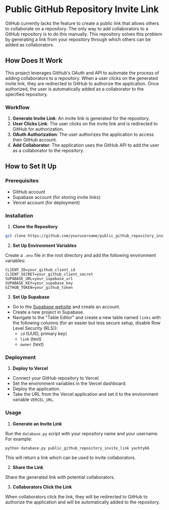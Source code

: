# Public GitHub Repository Invite Link

GitHub currently lacks the feature to create a public link that allows others to collaborate on a repository. The only way to add collaborators to a GitHub repository is to do this manually. This repository solves this problem by generating a link from your repository through which others can be added as collaborators.

## How Does It Work

This project leverages GitHub's OAuth and API to automate the process of adding collaborators to a repository. When a user clicks on the generated invite link, they are redirected to GitHub to authorize the application. Once authorized, the user is automatically added as a collaborator to the specified repository.

### Workflow

1. **Generate Invite Link**: An invite link is generated for the repository.
2. **User Clicks Link**: The user clicks on the invite link and is redirected to GitHub for authorization.
3. **OAuth Authorization**: The user authorizes the application to access their GitHub account.
4. **Add Collaborator**: The application uses the GitHub API to add the user as a collaborator to the repository.

## How to Set It Up

### Prerequisites

- GitHub account
- Supabase account (for storing invite links)
- Vercel account (for deployment)

### Installation

1. **Clone the Repository**

```bash
git clone https://github.com/yourusername/public_github_repository_invite_link.git
```

2. **Set Up Environment Variables**

Create a `.env` file in the root directory and add the following environment variables:

```env
CLIENT_ID=your_github_client_id
CLIENT_SECRET=your_github_client_secret
SUPABASE_URL=your_supabase_url
SUPABASE_KEY=your_supabase_key
GITHUB_TOKEN=your_github_token
```

3. **Set Up Supabase**

- Go to the [Supabase website](https://supabase.io/) and create an account.
- Create a new project in Supabase.
- Navigate to the "Table Editor" and create a new table named `links` with the following columns (for an easier but less secure setup, disable Row Level Security (RLS)):
    - `id` (UUID, primary key)
    - `link` (text)
    - `owner` (text)

### Deployment

1. **Deploy to Vercel**

- Connect your GitHub repository to Vercel.
- Set the environment variables in the Vercel dashboard.
- Deploy the application.
- Take the URL from the Vercel application and set it to the environment variable `VERCEL_URL`.

### Usage

1. **Generate an Invite Link**

Run the `database.py` script with your repository name and your username. For example:

```bash
python database.py public_github_repository_invite_link yachty66
```

This will return a link which can be used to invite collaborators.

2. **Share the Link**

Share the generated link with potential collaborators.

3. **Collaborators Click the Link**

When collaborators click the link, they will be redirected to GitHub to authorize the application and will be automatically added to the repository.